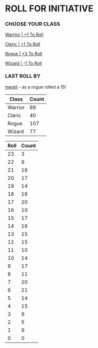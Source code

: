 # ROLL FOR INITIATIVE
### CHOOSE YOUR CLASS

[Warrior | +1 To Roll](https://github.com/benjaminsampica/benjaminsampica/issues/new?title=roll%7Cwarrior&body=Just+click+%27Submit+new+issue%27.)

[Cleric | +1 To Roll](https://github.com/benjaminsampica/benjaminsampica/issues/new?title=roll%7Ccleric&body=Just+click+%27Submit+new+issue%27.)

[Rogue | +3 To Roll](https://github.com/benjaminsampica/benjaminsampica/issues/new?title=roll%7Crogue&body=Just+click+%27Submit+new+issue%27.)

[Wizard | -1 To Roll](https://github.com/benjaminsampica/benjaminsampica/issues/new?title=roll%7Cwizard&body=Just+click+%27Submit+new+issue%27.)
### LAST ROLL BY
[merelj](https://www.github.com/merelj) - as a rogue rolled a 15!

|Class|Count|
|-|-|
|Warrior|89|
|Cleric|40|
|Rogue|107|
|Wizard|77|

|Roll|Count|
|-|-|
|23|3
|22|9
|21|16
|20|17
|19|14
|18|16
|17|20
|16|10
|15|17
|14|16
|13|15
|12|15
|11|10
|10|14
|9|17
|8|11
|7|20
|6|21
|5|14
|4|15
|3|9
|2|5
|1|9
|0|0
